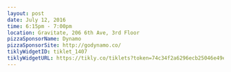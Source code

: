 ---
layout: post
date: July 12, 2016
time: 6:15pm - 7:00pm
location: Gravitate, 206 6th Ave, 3rd Floor
pizzaSponsorName: Dynamo
pizzaSponsorSite: http://godynamo.co/
tiklyWidgetID: tiklet_1407
tiklyWidgetURL: https://tikly.co/tiklets?token=74c34f2a6296ecb25046e49eba25679341325436
---
